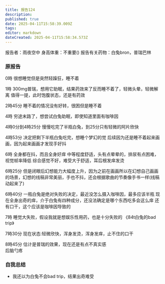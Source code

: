 ```yaml
---
title: 报告124
description: 
published: true
date: 2025-04-11T15:58:39.009Z
tags: 
editor: markdown
dateCreated: 2025-04-11T15:58:34.573Z
---
```


报告者：雨夜空中
身高体重：不重要()
报告有关药物：白兔bron，普瑞巴林

### 原报告

0時
很想睡觉但是突然轻躁狂，睡不着

1時
300mg普瑞，想用它助眠，结果药效来了反而睡不着了，轻微头晕，轻微解离
值得一提，此时饱腹状态，还是有药效

2時45分
睡不着的情况没有好转，很困但是睡不着

4時
穷途末路了，想尝试白兔助眠，即使知道里面有咖啡因

4時0分到4時25分
慢慢吃完了半瓶白兔，到25分只有轻微的阿片欣快

4時53分
决定把剩下半瓶白兔吃完，想睡个梦幻的觉
后续因为还是睡不着起来画画，因为起来画画才发现手好抖

6時
全身都在抖，而且全身好痒
中等程度舒适，头有点晕晕的，排尿有点困难，视觉帧率降低
综合感觉不好，难受大于舒适，耳后根发痒发烫

6時25分
但是闭眼后幻想能力大幅度上升，因为之前在画画所以在幻想自己画画的场景，幻想的线稿非常美丽，手也不抖，还会根据歌曲的节奏像手书一样(线稿动起来了)

6時40分
一瓶白兔是绝对失败的决定，最近没怎么摄入咖啡因，最多应该半瓶
现在全身出奇的痒，介于白兔有四种成分，还没法确定是哪个东西吃多会这么痒
还有口干，这个应该是咖啡因导致的

7時
睡觉大失败，假设我就是想娱乐性用药，也是十分失败的
《84t白兔的bad trip》

7時30分
现在状态:轻微欣快，浑身发烫，浑身发痒，止不住的口干

8時45分
估计是普瑞的效果，现在还是有点不真实感  
后脑勺疼

### 自我总结
- 我还以为白兔不会bad trip，结果出奇难受